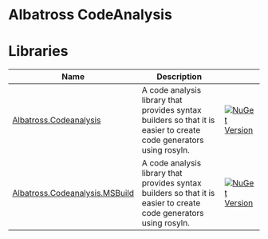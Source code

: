 # Albatross CodeAnalysis

# Libraries
|Name|Description||
|-|-|-|
|[Albatross.Codeanalysis](./Albatross.CodeAnalysis/)|A code analysis library that provides syntax builders so that it is easier to create code generators using rosyln.|[![NuGet Version](https://img.shields.io/nuget/v/Albatross.Codeanalysis)](https://www.nuget.org/packages/Albatross.Codeanalysis)|
|[Albatross.Codeanalysis.MSBuild](./Albatross.CodeAnalysis.MSBuild/)|A code analysis library that provides syntax builders so that it is easier to create code generators using rosyln.|[![NuGet Version](https://img.shields.io/nuget/v/Albatross.Codeanalysis.MSBuild)](https://www.nuget.org/packages/Albatross.Codeanalysis.MSBuild)|

